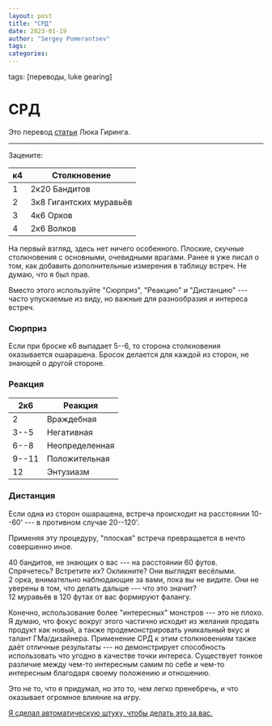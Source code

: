 ```yaml
---
layout: post
title: "СРД"
date: 2023-01-19
author: "Sergey Pomerantsev"
tags:
categories:
---
```

tags: [переводы, luke gearing]

# СРД

Это перевод [статьи](https://lukegearing.blot.im/srd) Люка Гиринга.

---

Зацените:

| к4 | Столкновение            |
|----|-------------------------|
| 1  | 2к20 Бандитов           |
| 2  | 3к8 Гигантских муравьёв |
| 3  | 4к6 Орков               |
| 4  | 2к6 Волков              |

На первый взгляд, здесь нет ничего особенного. Плоские, скучные столкновения с основными, очевидными врагами. Ранее я уже писал о том, как добавить дополнительные измерения в таблицу встреч. Не думаю, что я был прав.

Вместо этого используйте "Сюрприз", "Реакцию" и "Дистанцию" --- часто упускаемые из виду, но важные для разнообразия и интереса встреч.

### Сюрприз

Если при броске к6 выпадает 5--6, то сторона столкновения оказывается ошарашена. Бросок делается для каждой из сторон, не знающей о другой стороне.

### Реакция

|2к6|Реакция|
|---|-------|
|2|Враждебная|
|3--5|Негативная|
|6--8|Неопределенная|
|9--11|Положительная|
|12|Энтузиазм|

### Дистанция

Если одна из сторон ошарашена, встреча происходит на расстоянии 10--60' --- в противном случае 20--120'.

Применяя эту процедуру, "плоская" встреча превращается в нечто совершенно иное.

40 бандитов, не знающих о вас --- на расстоянии 60 футов. Спрячетесь? Встретите их? Окликните? Они выглядят весёлыми.  
2 орка, внимательно наблюдающие за вами, пока вы не видите. Они не уверены в том, что делать дальше --- что это значит?  
12 муравьёв в 120 футах от вас формируют фалангу.  

Конечно, использование более "интересных" монстров --- это не плохо. Я думаю, что фокус вокруг этого частично исходит из желания продать продукт как новый, а также продемонстрировать уникальный вкус и талант ГМа/дизайнера. Применение СРД к этим столкновениям также даёт отличные результаты --- но демонстрирует способность использовать что угодно в качестве точки интереса. Существует тонкое различие между чем-то интересным самим по себе и чем-то интересным благодаря своему положению и отношению.

Это не то, что я придумал, но это то, чем легко пренебречь, и что оказывает огромное влияние на игру.

[Я сделал автоматическую штуку, чтобы делать это за вас.](https://replit.com/@LukeGearing1/Surprise-Reaction-Distance#main.py)
